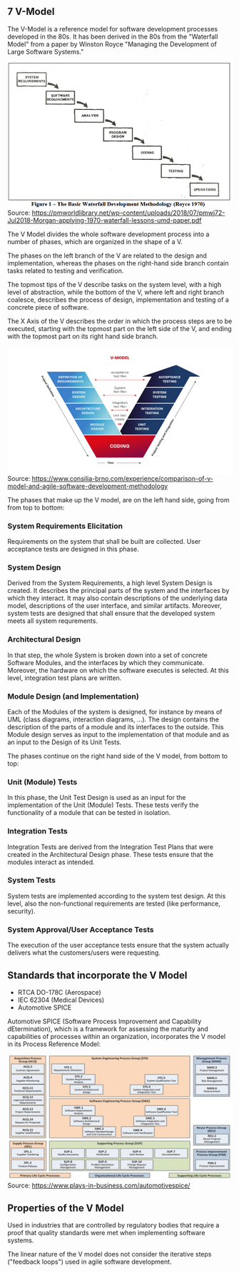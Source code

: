 ## 7 V-Model

The V-Model is a reference model for software development processes developed in the 80s. It has been derived in the 80s from the "Waterfall Model" from a paper by Winston Royce "Managing the Development of Large Software Systems." 

![Waterfall](Waterfall.png)  
Source: https://pmworldlibrary.net/wp-content/uploads/2018/07/pmwj72-Jul2018-Morgan-applying-1970-waterfall-lessons-umd-paper.pdf


The V Model divides the whole software development process into a number of phases, which are organized in the shape of a V.

The phases on the left branch of the V are related to the design and implementation, whereas the phases on the right-hand side branch contain tasks related to testing and verification.

The topmost tips of the V describe tasks on the system level, with a high level of abstraction, while the bottom of the V, where left and right branch coalesce, describes the process of design, implementation and testing of a concrete piece of software.

The X Axis of the V describes the order in which the process steps are to be executed, starting with the topmost part on the left side of the V, and ending with the topmost part on its right hand side branch.

![V Model](VModel.png)
Source: https://www.consilia-brno.com/experience/comparison-of-v-model-and-agile-software-development-methodology


The phases that make up the V model, are on the left hand side, going from from top to bottom: 

### System Requirements Elicitation

Requirements on the system that shall be built are collected. User acceptance tests are designed in this phase.

### System Design

Derived from the System Requirements, a high level System Design is created. It describes the principal parts of the system and the interfaces by which they interact. It may also contain descriptions of the underlying data model, descriptions of the user interface, and similar artifacts. Moreover, system tests are designed that shall ensure that the developed system meets all system requrements.

### Architectural Design

In that step, the whole System is broken down into a set of concrete Software Modules, and the interfaces by which they communicate. Moreover, the hardware on which the software executes is selected. At this level, integration test plans are written. 

### Module Design (and Implementation)

Each of the Modules of the system is designed, for instance by means of UML (class diagrams, interaction diagrams, ...). The design contains the description of the parts of a module and its interfaces to the outside. This Module design serves as input to the implementation of that module and as an input to the Design of its Unit Tests.

The phases continue on the right hand side of the V model, from bottom to top:

### Unit (Module) Tests

In this phase, the Unit Test Design is used as an input for the implementation of the Unit (Module) Tests. These tests verify the functionality of a module that can be tested in isolation.

### Integration Tests

Integration Tests are derived from the Integration Test Plans that were created in the Architectural Design phase. These tests ensure that the modules interact as intended.

### System Tests

System tests are implemented according to the system test design. At this level, also the non-functional requirements are tested (like performance, security).


### System Approval/User Acceptance Tests

The execution of the user acceptance tests ensure that the system actually delivers what the customers/users were requesting.


## Standards that incorporate the V Model

- RTCA DO-178C (Aerospace)
- IEC 62304 (Medical Devices)
- Automotive SPICE

Automotive SPICE (Software Process Improvement and Capability dEtermination), which is a framework for assessing
the maturity and capabilities of processes within an organization, incorporates the V model in its Process Reference Model:

![V Model](ASpiceVModel.jpg)  
Source: https://www.plays-in-business.com/automotivespice/

## Properties of the V Model

Used in industries that are controlled by regulatory bodies that require a proof that quality standards were met when implementing software systems.

The linear nature of the V model does not consider the iterative steps ("feedback loops") used in agile software development.



